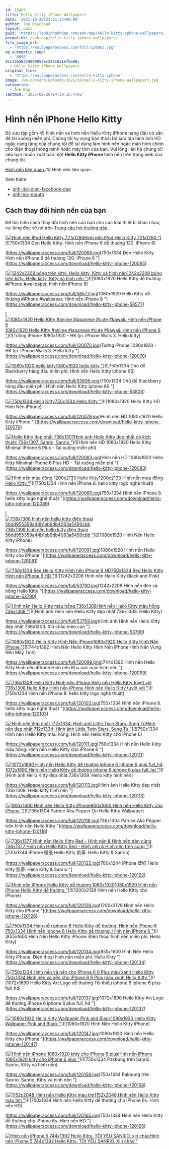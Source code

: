 ```yaml
---
id: 15469
title: Hello Kitty iPhone Wallpapers
date: '2021-10-20T23:01:33+00:00'
author: Top Download
layout: post
guid: 'https://Tophinhanhdep.com/anh-dep/hello-kitty-iphone-wallpapers/'
permalink: /anh-dep/hello-kitty-iphone-wallpapers/
fifu_image_url:
  - 'https://wallpaperaccess.com/full/120063.jpg'
wp_automatic_camp:
  - '8098'
9cc33b58254989057ec247c6a1efba88:
  - Hello Kitty iPhone Wallpapers
original_link:
  - 'https://wallpaperaccess.com/hello-kitty-iphone'
image: /wp-content/uploads/2021/10/Hello-Kitty-iPhone-Wallpapers.jpg
categories:
  - Ảnh Đẹp
lastmod: '2025-02-26T14:30:16.470Z'
---
```

# Hình nền iPhone Hello Kitty

Bộ sưu tập gồm 45 hình nền và hình nền Hello Kitty iPhone hàng đầu có sẵn để tải xuống miễn phí. Chúng tôi hy vọng bạn thích bộ sưu tập hình ảnh HD ngày càng tăng của chúng tôi để sử dụng làm hình nền hoặc màn hình chính cho điện thoại thông minh hoặc máy tính của bạn. Vui lòng liên hệ chúng tôi nếu bạn muốn xuất bản một **Hello Kitty iPhone** hình nền trên trang web của chúng tôi.

[Hình nền liên quan ](#related) ## Hình nền liên quan.

   
 Xem thêm:

   
- [anh-dai-dien-facebook-dep](https://tophinhanhdep.com/anh-avatar/anh-dai-dien-facebook-dep/)
- [anh-bia-naruto](https://tophinhanhdep.com/anh-naruto/anh-bia-naruto/)

## Cách thay đổi hình nền của bạn

Để tìm hiểu cách thay đổi hình nền của bạn cho các loại thiết bị khác nhau, vui lòng đọc về nó trên [Trang câu hỏi thường gặp](https://tophinhanhdep.com/faq/).

  
[[![Hình nền IPod Hello Kitty 721x1280](https://wallpaperaccess.com/full/120063.jpg)Hình nền IPod Hello Kitty 721x1280 "](https://wallpaperaccess.com/download/hello-kitty-iphone-120063)](![750x1334 Đen Hello Kitty.  Hình nền iPhone 6 dễ thương 120. iPhone 6)

(https://wallpaperaccess.com/full/120065.jpg)750x1334 Đen Hello Kitty. Hình nền iPhone 6 dễ thương 120. iPhone 6 "](https://wallpaperaccess.com/download/hello-kitty-iphone-120065)

[[![1242x2208 bóng trên kitty.  Hello kitty, Kitty và hình nền](https://wallpaperaccess.com/full/120066.jpg)1242x2208 bóng trên kitty. Hello kitty, Kitty và hình nền "](https://wallpaperaccess.com/download/hello-kitty-iphone-120066)](![1080x1920 Hello Kitty dễ thương #iPhone #wallpaper.  hình nền iPhone 8)

(https://wallpaperaccess.com/full/58577.jpg)1080x1920 Hello Kitty dễ thương #iPhone #wallpaper. Hình nền iPhone 8 "](https://wallpaperaccess.com/download/hello-kitty-iphone-58577)

[[![1080x1920 Hello Kitty #anime #japanese #cute #kawaii.  Hình nền iPhone 6](https://wallpaperaccess.com/full/120069.png)1080x1920 Hello Kitty #anime #japanese #cute #kawaii. Hình nền iPhone 6 "](https://wallpaperaccess.com/download/hello-kitty-iphone-120069)](![Tường iPhone 1080x1920 - HK tjn.  iPhone Walls 3. Hello kitty)

(https://wallpaperaccess.com/full/120070.jpg)Tường iPhone 1080x1920 - HK tjn. iPhone Walls 3. Hello kitty "](https://wallpaperaccess.com/download/hello-kitty-iphone-120070)

[[![1080x1920 hello kitty](https://wallpaperaccess.com/full/120071.jpg)1080x1920 hello kitty "](https://wallpaperaccess.com/download/hello-kitty-iphone-120071)](![750x1334 Chủ đề Blackberry hàng đầu miễn phí: Hình nền Hello Kitty iphone 6S)

(https://wallpaperaccess.com/full/53806.png)750x1334 Chủ đề Blackberry hàng đầu miễn phí: Hình nền Hello Kitty iphone 6S "](https://wallpaperaccess.com/download/hello-kitty-iphone-53806)

[[![750x1334 Hello Kitty](https://wallpaperaccess.com/full/120077.jpg)750x1334 Hello Kitty "](https://wallpaperaccess.com/download/hello-kitty-iphone-120077)](![1080x1920 Hello Kitty HD Hình Nền iPhone)

(https://wallpaperaccess.com/full/120079.jpg)Hình nền HD 1080x1920 Hello Kitty iPhone " ](https://wallpaperaccess.com/download/hello-kitty-iphone-120079)

[[![Hello Kitty đẹp nhất 736x1307](https://wallpaperaccess.com/full/120082.jpg)Hình ảnh Hello Kitty đẹp nhất có kích thước 736x1307. Sanrio, Sanrio "](https://wallpaperaccess.com/download/hello-kitty-iphone-120082)](![Hình nền HD 1080x1920 Hello Kitty Minimal iPhone 6 Plus - Tải xuống miễn phí)

(https://wallpaperaccess.com/full/120083.jpg)Hình nền HD 1080x1920 Hello Kitty Minimal iPhone 6 Plus HD - Tải xuống miễn phí "](https://wallpaperaccess.com/download/hello-kitty-iphone-120083)

[[![Hình nền mùa đông 1200x2133 Hello Kitty](https://wallpaperaccess.com/full/120086.jpg)1200x2133 Hình nền mùa đông Hello Kitty "](https://wallpaperaccess.com/download/hello-kitty-iphone-120086)](![750x1334 Hình nền iPhone 8.  hello kitty logo nghệ thuật)

(https://wallpaperaccess.com/full/120089.jpg)750x1334 Hình nền iPhone 8. hello kitty logo nghệ thuật "](https://wallpaperaccess.com/download/hello-kitty-iphone-120089)

[[![736x1308 hình nền hello kitty điện thoại 56dd955359a44b1eb9db4063a5490cbb](https://wallpaperaccess.com/full/53792.jpg)736x1308 hình nền hello kitty điện thoại 56dd955359a44b1eb9db4063a5490cbb "](https://wallpaperaccess.com/download/hello-kitty-iphone-53792)](![1080x1920 Hình Nền Hello Kitty iPhone)

(https://wallpaperaccess.com/full/120091.jpg)1080x1920 Hình nền Hello Kitty cho iPhone "](https://wallpaperaccess.com/download/hello-kitty-iphone-120091)

[[![750x1334 Red Hello Kitty Hình nền iPhone 6 HD](https://wallpaperaccess.com/full/120092.jpg)750x1334 Red Hello Kitty Hình nền iPhone 6 HD "](https://wallpaperaccess.com/download/hello-kitty-iphone-120092)](![1242x2208 Hình nền Hello Kitty Black and Pink)

(https://wallpaperaccess.com/full/53790.jpg)1242x2208 Hình nền đen và hồng Hello Kitty "](https://wallpaperaccess.com/download/hello-kitty-iphone-53790)

[[![Hình nền Hello Kitty màu hồng 736x1308](https://wallpaperaccess.com/full/5490.jpg)Hình nền Hello Kitty màu hồng 736x1308 "](https://wallpaperaccess.com/download/hello-kitty-iphone-5490)](![Hình ảnh Hình nền Hello Kitty đẹp nhất 736x1308.  Hello Kitty)

(https://wallpaperaccess.com/full/53769.jpg)Hình ảnh Hình nền Hello Kitty đẹp nhất 736x1308. Xin chào mèo con "](https://wallpaperaccess.com/download/hello-kitty-iphone-53769)

[[![1080x1920 Hello Kitty Hình Nền iPhone](https://wallpaperaccess.com/full/120097.jpg)1080x1920 Hello Kitty Hình Nền iPhone "](https://wallpaperaccess.com/download/hello-kitty-iphone-120097)](![744x1392 Hình Nền Hello Kitty Hình Nền iPhone Hình Nền Vùng Nền Máy Tính)

(https://wallpaperaccess.com/full/120099.png)744x1392 Hình nền Hello Kitty Hình nền iPhone Hình nền Khu vực màn hình nền "](https://wallpaperaccess.com/download/hello-kitty-iphone-120099)

[[![736x1308 Hello Kitty Hình nền iPhone Hình nền Hello Kitty tuyệt vời](https://wallpaperaccess.com/full/120102.jpg)736x1308 Hello Kitty Hình nền iPhone Hình nền Hello Kitty tuyệt vời "](https://wallpaperaccess.com/download/hello-kitty-iphone-120102)](![750x1334 Hình nền iPhone 8.  hello kitty logo nghệ thuật)

(https://wallpaperaccess.com/full/120103.jpg)750x1334 Hình nền iPhone 8. hello kitty logo nghệ thuật "](https://wallpaperaccess.com/download/hello-kitty-iphone-120103)

[[![Hình nền đẹp nhất 712x1334: Hình ảnh Little Twin Stars.  Song Tử](https://wallpaperaccess.com/full/120104.jpg)Hình nền đẹp nhất 712x1334: Hình ảnh Little Twin Stars. Song Tử "](https://wallpaperaccess.com/download/hello-kitty-iphone-120104)](![750x1334 Hình nền Hello Kitty màu hồng: Hình nền Hello Kitty cho iPhone 6)

(https://wallpaperaccess.com/full/120111.jpg)750x1334 Hình nền Hello Kitty màu hồng: Hình nền Hello Kitty cho iPhone 6 "](https://wallpaperaccess.com/download/hello-kitty-iphone-120111)

[[![1072x1890 Hình nền Hello Kitty dễ thương iphone 6 iphone 6 plus full_hd](https://wallpaperaccess.com/full/120112.jpg)1072x1890 Hình nền Hello Kitty dễ thương iphone 6 iphone 6 plus full\_hd "](https://wallpaperaccess.com/download/hello-kitty-iphone-120112)](![Hình ảnh Hello Kitty đẹp nhất 736x1309.  Hello kitty hình nền)

(https://wallpaperaccess.com/full/120113.jpg)Hình ảnh Hello Kitty đẹp nhất 736x1309. Hello kitty hình nền "](https://wallpaperaccess.com/download/hello-kitty-iphone-120113)

[[![900x1600 Hình nền Hello Kitty iPhone](https://wallpaperaccess.com/full/120114.png)900x1600 Hình nền Hello Kitty cho iPhone "](https://wallpaperaccess.com/download/hello-kitty-iphone-120114)](![736x1304 Patrice Aka Pepper On Hello Kitty Wallpaper)

(https://wallpaperaccess.com/full/120118.jpg)736x1304 Patrice Aka Pepper trên hình nền Hello Kitty "](https://wallpaperaccess.com/download/hello-kitty-iphone-120118)

[[![736x1377 Hình nền Hello Kitty Red - Hình nền & Hình nền trên cùng](https://wallpaperaccess.com/full/120119.jpg)736x1377 Hình nền Hello Kitty Red - Hình nền &amp; Hình nền trên cùng "](https://wallpaperaccess.com/download/hello-kitty-iphone-120119)](![700x1244 iPhone 壁纸 Hello Kitty 凯蒂.  Hello Kitty & Sanrio)

(https://wallpaperaccess.com/full/120122.jpg)700x1244 iPhone 壁纸 Hello Kitty 凯蒂. Hello Kitty &amp; Sanrio "](https://wallpaperaccess.com/download/hello-kitty-iphone-120122)

[[![Hình nền iPhone Hello Kitty dễ thương 1080x1920](https://wallpaperaccess.com/full/120123.jpg)1080x1920 Hình nền iPhone Hello Kitty dễ thương "](https://wallpaperaccess.com/download/hello-kitty-iphone-120123)](![1200x2128 Hình nền Hello Kitty cho iPhone)

(https://wallpaperaccess.com/full/120126.jpg)1200x2128 Hình nền Hello Kitty cho iPhone "](https://wallpaperaccess.com/download/hello-kitty-iphone-120126)

[[![750x1334 Hình nền iphone 6 Hello Kitty dễ thương.  Hình nền iPhone 6](https://wallpaperaccess.com/full/120130.jpg)750x1334 Hình nền iphone 6 Hello Kitty dễ thương. Hình nền iPhone 6 "](https://wallpaperaccess.com/download/hello-kitty-iphone-120130)](![855x1600 Hình Nền Hello Kitty iPhone.  Điện thoại hình nền miễn phí.  Hello Kitty)

(https://wallpaperaccess.com/full/120134.jpg)855x1600 Hình Nền Hello Kitty iPhone. Điện thoại hình nền miễn phí. Hello Kitty "](https://wallpaperaccess.com/download/hello-kitty-iphone-120134)

[[![750x1334 Hình nền và nền cho iPhone 6 6 Plus màu xanh Hello Kitty](https://wallpaperaccess.com/full/120135.jpg)750x1334 Hình nền và nền cho iPhone 6 6 Plus màu xanh Hello Kitty "](https://wallpaperaccess.com/download/hello-kitty-iphone-120135)](![1072x1890 Hello Kitty Art Logo dễ thương Tối thiểu iphone 6 iphone 6 plus full_hd)

(https://wallpaperaccess.com/full/120137.jpg)1072x1890 Hello Kitty Art Logo dễ thương iPhone 6 iphone 6 plus full\_hd "](https://wallpaperaccess.com/download/hello-kitty-iphone-120137)

[[![1080x1920 Hello Kitty Wallpaper Pink and Black](https://wallpaperaccess.com/full/120139.jpg)1080x1920 Hello Kitty Wallpaper Pink and Black "](https://wallpaperaccess.com/download/hello-kitty-iphone-120139)](![1080x1920 Hình Nền Hello Kitty iPhone)

(https://wallpaperaccess.com/full/120147.jpg)1080x1920 Hình nền Hello Kitty cho iPhone "](https://wallpaperaccess.com/download/hello-kitty-iphone-120147)

[[![Hình nền iPhone 1080x1920 kitty cho iPhone 6 plus](https://wallpaperaccess.com/full/120154.jpg)Hình nền iPhone 1080x1920 kitty cho iPhone 6 plus "](https://wallpaperaccess.com/download/hello-kitty-iphone-120154)](![750x1334 Pakbung trên Sanriö.  Sanrio, Kitty và hình nền)

(https://wallpaperaccess.com/full/120158.jpg)750x1334 Pakbung trên Sanriö. Sanrio, Kitty và hình nền "](https://wallpaperaccess.com/download/hello-kitty-iphone-120158)

[[![1152x2048 Hình nền Hello Kitty màu tím](https://wallpaperaccess.com/full/120159.jpg)1152x2048 Hình nền Hello Kitty màu tím "](https://wallpaperaccess.com/download/hello-kitty-iphone-120159)](![750x1334 Hình nền Hello Kitty dễ thương cho iPhone 6s.  Hình nền HD)

(https://wallpaperaccess.com/full/120165.jpg)750x1334 Hình nền Hello Kitty dễ thương cho iPhone 6s. Hình nền HD "](https://wallpaperaccess.com/download/hello-kitty-iphone-120165)

[![Hình nền iPhone 5 744x1392 Hello Kitty.  TÔI YÊU SANRIO.  xin chào](https://wallpaperaccess.com/full/120168.jpg)Hình nền iPhone 5 744x1392 Hello Kitty. TÔI YÊU SANRIO. Xin chào "](https://wallpaperaccess.com/download/hello-kitty-iphone-120168)
